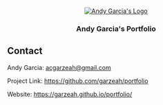<!-- PROJECT LOGO -->
<br />
<p align="center">
  <a href="https://garzeah.github.io/portfolio/">
    <img src="favicon.ico" alt="Andy Garcia's Logo">
  </a>

  <h3 align="center">Andy Garcia's Portfolio</h3>
</p>


<!-- CONTACT -->

## Contact

Andy Garcia: acgarzeah@gmail.com

Project Link: https://github.com/garzeah/portfolio

Website: https://garzeah.github.io/portfolio/
